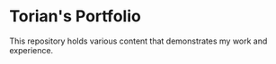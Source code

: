 # Torian's Portfolio

This repository holds various content that demonstrates my work and experience.
